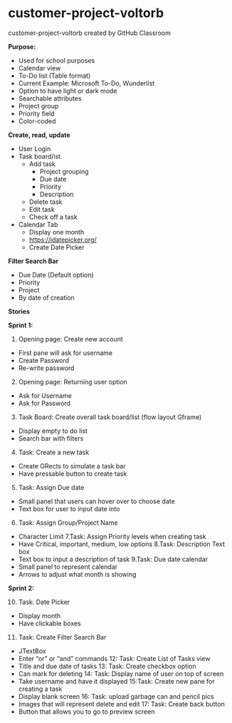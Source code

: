 # customer-project-voltorb
customer-project-voltorb created by GitHub Classroom

**Purpose:**
- Used for school purposes
- Calendar view
- To-Do list (Table format) 
- Current Example: Microsoft To-Do, Wunderlist
- Option to have light or dark mode
- Searchable attributes
- Project group
- Priority field
- Color-coded

**Create, read, update**
- User Login
- Task board/ist
  - Add task
    - Project grouping
    - Due date
    - Priority
    - Description
  - Delete task
  - Edit task
  - Check off a task
- Calendar Tab
  - Display one month
  - https://jdatepicker.org/ 
  - Create Date Picker
 
**Filter Search Bar**
- Due Date (Default option)
- Priority
- Project
- By date of creation 

**Stories**

**Sprint 1:**
1. Opening page: Create new account
- First pane will ask for username
- Create Password
- Re-write password
2. Opening page: Returning user option
- Ask for Username
- Ask for Password
3. Task Board: Create overall task board/list (flow layout Gframe)
- Display empty to do list
- Search bar with filters
4. Task: Create a new task
- Create GRects to simulate a task bar
- Have pressable button to create task 
5. Task: Assign Due date
- Small panel that users can hover over to choose date
- Text box for user to input date into
6. Task: Assign Group/Project Name
- Character Limit
7.Task: Assign Priority levels when creating task
- Have Critical, important, medium, low options
8.Task: Description Text box
- Text box to input a description of task
9.Task: Due date calendar
- Small panel to represent calendar
- Arrows to adjust what month is showing 

**Sprint 2:**

10. Task: Date Picker
- Display month 
- Have clickable boxes
11. Task: Create Filter Search Bar
- JTextBox
- Enter “or” or “and” commands
12: Task:  Create List of Tasks view
- Title and due date of tasks
13: Task: Create checkbox option
- Can mark for deleting
14: Task: Display name of user on top of screen
- Take username and have it displayed 
15:Task: Create new pane for creating a task
- Display blank screen 
16: Task: upload garbage can and pencil pics
- Images that will represent delete and edit
17: Task: Create back button
- Button that allows you to go to preview screen

